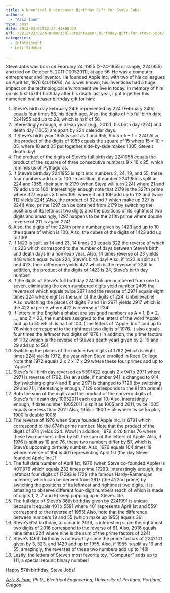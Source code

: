 ```yaml
---
title: A Numerical Brainteaser Birthday Gift for Steve Jobs
authors: 
  - "Aziz Inan"
type: post
date: 2012-03-02T22:27:41+00:00
url: /2012/03/02/a-numerical-brainteaser-birthday-gift-for-steve-jobs/
categories:
  - Infotainment
  - Left Sidebar

---
```

<p style="text-align: left;" align="center">
  Steve Jobs was born on February 24, 1955 (2-24-1955 or simply, 2241955) and died on October 5, 2011 (10052011), at age 56. He was a computer entrepreneur and inventor. He founded Apple Inc. with two of his colleagues on April 1st, 1976 (4011976). As is well known, his inventions had a huge impact on the technological environment we live in today. In memory of him on his first (57th) birthday after his death last year, I put together this numerical brainteaser birthday gift for him:
</p>

  1. Steve’s birth day February 24th represented by 224 (February 24th) equals four times 56, his death age. Also, the digits of his full birth date 2241955 add up to 28, which is half of 56.
  2. Interestingly enough, in a leap year (e.g., 2012), his birth day (224) and death day (1005) are apart by 224 calendar days.
  3. If Steve’s birth year 1955 is split as 1 and 955, 9 x 5 x 5 – 1 = 224! Also, the product of the digits of 1955 equals the square of 15 where 15 = 10 + 05, where 10 and 05 put together side-by-side makes 1005, Steve’s death day!
  4. The product of the digits of Steve’s full birth day 2241955 equals the product of the squares of three consecutive numbers 9 x 16 x 25, which reminds us of Pythagoras.
  5. If Steve’s birthday 2241955 is split into numbers 2, 24, 19, and 55, these four numbers add up to 100. In addition, if number 2241955 is split as 224 and 1955, their sum is 2179 (when Steve will turn 224) where 21 and 79 add up to 100! Interestingly enough note that 2179 is the 327th prime where 327 equals 3 times 109, where 3 and 109 add up to 112 and twice 112 yields 224! (Also, the product of 32 and 7 which make up 327 is 224!) Also, prime 1297 can be obtained from 2179 by switching the positions of its leftmost two digits and the positions of its rightmost two digits and amazingly, 1297 happens to be the 211th prime where double reverse of 211 is again 224!
  6. Also, the digits of the 224th prime number given by 1423 add up to 10 the square of which is 100. Also, the cubes of the digits of 1423 add up to 100!
  7. If 1423 is split as 14 and 23, 14 times 23 equals 322 the reverse of which is 223 which correspond to the number of days between Steve’s birth and death days in a non-leap year. Also, 14 times reverse of 23 yields 448 which equal twice 224, Steve’s birth day! Also, if 1423 is split as 1 and 423, their difference yields 422 which is the reverse of 224! In addition, the product of the digits of 1423 is 24, Steve’s birth day number!
  8. If the digits of Steve’s full birthday 2241955 are numbered from one to seven, eliminating the even-numbered digits yield number 2495 the reverse of which equals twice 2971 and the reverse of 2971 equals eight times 224 where eight is the sum of the digits of 224. Unbelievable! Also, switching the places of digits 7 and 1 in 2971 yields 2917 which is the 422nd prime where 422 is reverse of 224!
  9. If letters in the English alphabet are assigned numbers as A = 1, B = 2, …, and Z = 26, the numbers assigned to the letters of the word “Apple” add up to 50 which is half of 100. (The letters of “Apple, Inc.” add up to 76 which correspond to the rightmost two digits of 1976. It also equals four times the leftmost two digits of 1976.) In addition, the prime factors of 1102 (which is the reverse of Steve’s death year) given by 2, 19 and 29 add up to 50!
 10. Switching the places of the middle two digits of 1792 (which is eight times 224) yields 1972, the year when Steve enrolled in Reed College. Note that 1972 equals 2 x 2 x 17 x 29 where these four primes add up to “Apple”!
 11. Steve’s full birth day reversed as 5591422 equals 2 x 941 x 2971 where 2971 is reverse of 1792. (As an aside, if number 941 is changed to 914 (by switching digits 4 and 1) and 2971 is changed to 7129 (by switching 29 and 71), interestingly enough, 7129 corresponds to the 914th prime!)
 12. Both the sum of the digits and the product of the nonzero digits of Steve’s full death day 10052011 each equal 10. Also, interestingly enough, if date number 10052011 is split as 1005 and 2011, twice 1005 equals one less than 2011! Also, 1955 = 1900 + 55 where twice 55 plus 1900 is double 1005!
 13. The reverse of 1976 when Steve founded Apple Inc. is 6791 which correspond to the 874th prime number. Note that the product of the digits of 874 yields 224. Wow! In addition, 1976 is 26 times 76 where these two numbers differ by 50, the sum of the letters of Apple. Also, if 1976 is split as 19 and 76, these two numbers differ by 57, which is Steve’s upcoming birthday number. Also, 1976 equals 104 times 19 where reverse of 104 is 401 representing April 1st (the day Steve founded Apple Inc.)!
 14. The full date number of April 1st, 1976 (when Steve co-founded Apple) is 4011976 which equals 232 times prime 17293. Interestingly enough, the leftmost four digits of 17293 is 1729 (the famous Hardy-Ramanujan number), which can be derived from 2917 (the 422nd prime) by switching the positions of its leftmost and rightmost two digits. It is amazing to observe different four-digit numbers (each of which is made of digits 1, 2, 7 and 9) keep popping up in Steve’s life.
 15. The full date of Steve’s 36th birthday given by 2241991 is unique because it equals 401 x 5591 where 401 represents April 1st and 5591 correspond to the reverse of 1955! Also, note that the difference between numbers 19 and 55 (which make up 1955) equals 36!
 16. Steve’s 61st birthday, to occur in 2016, is interesting since the rightmost two digits of 2016 correspond to the reverse of 61. Also, 2016 equals nine times 224 where nine is the sum of the prime factors of 224!
 17. Steve’s 146th birthday is noteworthy since the prime factors of 2242101 given by 3, 523, and 1429 add up to 1955. Also, if 1955 is split as 19 and 55, amazingly, the reverses of these two numbers add up to 146!
 18. Lastly, the letters of Steve’s most favorite toy, “Computer” adds up to 111, a special repunit binary number!

Happy 57th birthday, Steve Jobs!

[_Aziz S. Inan_][1]_, Ph.D., Electrical Engineering, University of Portland, Portland, Oregon_

&nbsp;

 [1]: mailto:&#x61;&#x69;&#x6e;&#x61;&#x6e;&#x40;&#x75;&#x70;&#x2e;&#x65;&#x64;&#x75;
